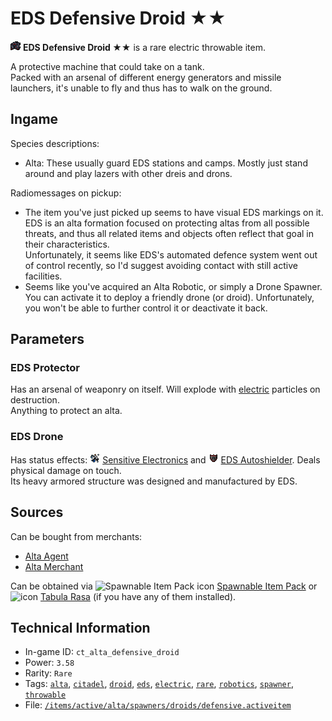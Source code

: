 # EDS Defensive Droid ★★

<img src="https://raw.githubusercontent.com/Ceterai/Enternia/main/items/active/alta/spawners/droids/defensive.png" alt="EDS Defensive Droid ★★ icon" loading="lazy" width="auto" height="16px"/> **EDS Defensive Droid ★★** is a rare electric throwable item.

A protective machine that could take on a tank.  
Packed with an arsenal of different energy generators and missile launchers, it's unable to fly and thus has to walk on the ground.

## Ingame

Species descriptions:

- Alta: These usually guard EDS stations and camps. Mostly just stand around and play lazers with other dreis and drons.

Radiomessages on pickup:

- The item you've just picked up seems to have visual EDS markings on it. EDS is an alta formation focused on protecting altas from all possible threats, and thus all related items and objects often reflect that goal in their characteristics.  
Unfortunately, it seems like EDS's automated defence system went out of control recently, so I'd suggest avoiding contact with still active facilities.
- Seems like you've acquired an Alta Robotic, or simply a Drone Spawner. You can activate it to deploy a friendly drone (or droid). Unfortunately, you won't be able to further control it or deactivate it back.

## Parameters

### EDS Protector

Has an arsenal of weaponry on itself. Will explode with [electric](https://ceterai.github.io/MyEnternia/Wiki/Tags/Electric) particles on destruction.  
Anything to protect an alta.

### EDS Drone

Has status effects: <img src="https://raw.githubusercontent.com/Ceterai/Enternia/main/stats/effects/ct_sensitive_electronics.png" alt="Sensitive Electronics icon" loading="lazy" width="auto" height="16px"/> [Sensitive Electronics](https://ceterai.github.io/MyEnternia/Wiki/SensitiveElectronics) and <img src="https://raw.githubusercontent.com/Ceterai/Enternia/main/stats/effects/ct_autoeffect/ct_autoshielder_eds.png" alt="EDS Autoshielder icon" loading="lazy" width="auto" height="16px"/> [EDS Autoshielder](https://ceterai.github.io/MyEnternia/Wiki/EDSAutoshielder).
Deals physical damage on touch.  
Its heavy armored structure was designed and manufactured by EDS.

## Sources

Can be bought from merchants:

- [Alta Agent](https://ceterai.github.io/MyEnternia/Wiki/AltaAgent)
- [Alta Merchant](https://ceterai.github.io/MyEnternia/Wiki/AltaMerchant)

Can be obtained via <img src="https://raw.githubusercontent.com/Silverfeelin/Starbound-SpawnableItemPack/master/interface/sip/iconSmall.png" alt="Spawnable Item Pack icon" width="18" height="14"/> [Spawnable Item Pack](https://steamcommunity.com/sharedfiles/filedetails/?id=733665104) or <img src="https://steamuserimages-a.akamaihd.net/ugc/263843960696222713/3EC9A7C005541F7D577EBCB8C5736B4EFC9973D6/" alt="icon" width="8" height="12"/> [Tabula Rasa](https://community.playstarbound.com/resources/the-tabula-rasa.3222/) (if you have any of them installed).

## Technical Information

- In-game ID: `ct_alta_defensive_droid`
- Power: `3.58`
- Rarity: `Rare`
- Tags: [`alta`](https://ceterai.github.io/MyEnternia/Wiki/Tags/Alta), [`citadel`](https://ceterai.github.io/MyEnternia/Wiki/Tags/Citadel), [`droid`](https://ceterai.github.io/MyEnternia/Wiki/Tags/Droid), [`eds`](https://ceterai.github.io/MyEnternia/Wiki/Tags/Eds), [`electric`](https://ceterai.github.io/MyEnternia/Wiki/Tags/Electric), [`rare`](https://ceterai.github.io/MyEnternia/Wiki/Tags/Rare), [`robotics`](https://ceterai.github.io/MyEnternia/Wiki/Tags/Robotics), [`spawner`](https://ceterai.github.io/MyEnternia/Wiki/Tags/Spawner), [`throwable`](https://ceterai.github.io/MyEnternia/Wiki/Tags/Throwable)
- File: [`/items/active/alta/spawners/droids/defensive.activeitem`](https://github.com/Ceterai/Enternia/blob/main/items/active/alta/spawners/droids/defensive.activeitem)
